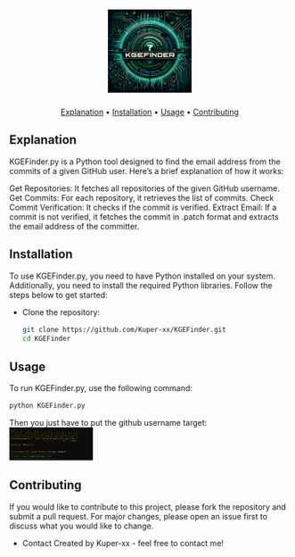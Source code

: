 <h1 align="center">
  <img src="static/KGEFinder-logo.png" alt="kgefinder" width="150px">
  <br>
</h1>

<p align="center">
  <a href="#explanation">Explanation</a> •
  <a href="#installation">Installation</a> •
  <a href="#usage">Usage</a> •
  <a href="#contributing">Contributing</a>
</p>

## Explanation
KGEFinder.py is a Python tool designed to find the email address from the commits of a given GitHub user. Here’s a brief explanation of how it works:

Get Repositories: It fetches all repositories of the given GitHub username.
Get Commits: For each repository, it retrieves the list of commits.
Check Commit Verification: It checks if the commit is verified.
Extract Email: If a commit is not verified, it fetches the commit in .patch format and extracts the email address of the committer.

## Installation

To use KGEFinder.py, you need to have Python installed on your system. Additionally, you need to install the required Python libraries. Follow the steps below to get started:

* Clone the repository:
   ```sh
   git clone https://github.com/Kuper-xx/KGEFinder.git
   cd KGEFinder
   ```

## Usage

To run KGEFinder.py, use the following command:
```sh
python KGEFinder.py
```
Then you just have to put the github username target:
<img src="static/example.png" alt="kgefinder" width="150px">

## Contributing
If you would like to contribute to this project, please fork the repository and submit a pull request. For major changes, please open an issue first to discuss what you would like to change.

* Contact
Created by Kuper-xx - feel free to contact me!